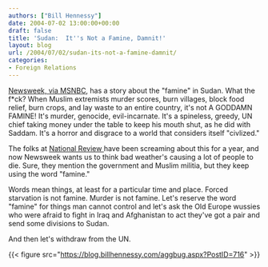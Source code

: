 ```yaml
---
authors: ["Bill Hennessy"]
date: 2004-07-02 13:00:00+00:00
draft: false
title: 'Sudan:  It''s Not a Famine, Damnit!'
layout: blog
url: /2004/07/02/sudan-its-not-a-famine-damnit/
categories:
- Foreign Relations
---
```


[Newsweek, via MSNBC](https://https://www.msnbc.msn.com/id/5305166/site/newsweek/), has a story about the "famine" in Sudan. What the f*ck? When Muslim extremists murder scores, burn villages, block food relief, burn crops, and lay waste to an entire country, it's not A GODDAMN FAMINE! It's murder, genocide, evil-incarnate. It's a spineless, greedy, UN chief taking money under the table to keep his mouth shut, as he did with Saddam. It's a horror and disgrace to a world that considers itself "civlized."




The folks at [National Review ](https://www.nationalreview.com)have been screaming about this for a year, and now Newsweek wants us to think bad weather's causing a lot of people to die. Sure, they mention the government and Muslim militia, but they keep using the word "famine."




Words mean things, at least for a particular time and place. Forced starvation is not famine. Murder is not famine. Let's reserve the word "famine" for things man cannot control and let's ask the Old Europe wussies who were afraid to fight in Iraq and Afghanistan to act they've got a pair and send some divisions to Sudan.




And then let's withdraw from the UN.




{{< figure src="https://blog.billhennessy.com/aggbug.aspx?PostID=716" >}}

